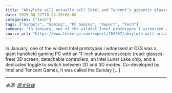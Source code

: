 ```yaml
---
title: "Abxylute will actually sell Intel and Tencent’s gigantic glasses-free 3D handheld"
date: 2025-08-22T18:24:20+08:00
categories: ["tech"]
tags: ["Gadgets", "Gaming", "PC Gaming", "Report", "Tech"]
summary: "In January, one of the wildest Intel prototypes I witnessed at CES was a giant handheld gaming PC with an 11-inch autostereoscopic (read: glasses-free) 3D screen, detachable controllers, an Intel Luna"
source_url: "https://www.theverge.com/report/763957/abxylute-will-actually-sell-intel-and-tencents-gigantic-glasses-free-3d-handheld"
---
```


In January, one of the wildest Intel prototypes I witnessed at CES was a giant handheld gaming PC with an 11-inch autostereoscopic (read: glasses-free) 3D screen, detachable controllers, an Intel Lunar Lake chip, and a dedicated toggle to switch between 2D and 3D modes. Co-developed by Intel and Tencent Games, it was called the Sunday [&#8230;]

---

*来源: [原文链接](https://www.theverge.com/report/763957/abxylute-will-actually-sell-intel-and-tencents-gigantic-glasses-free-3d-handheld)*
